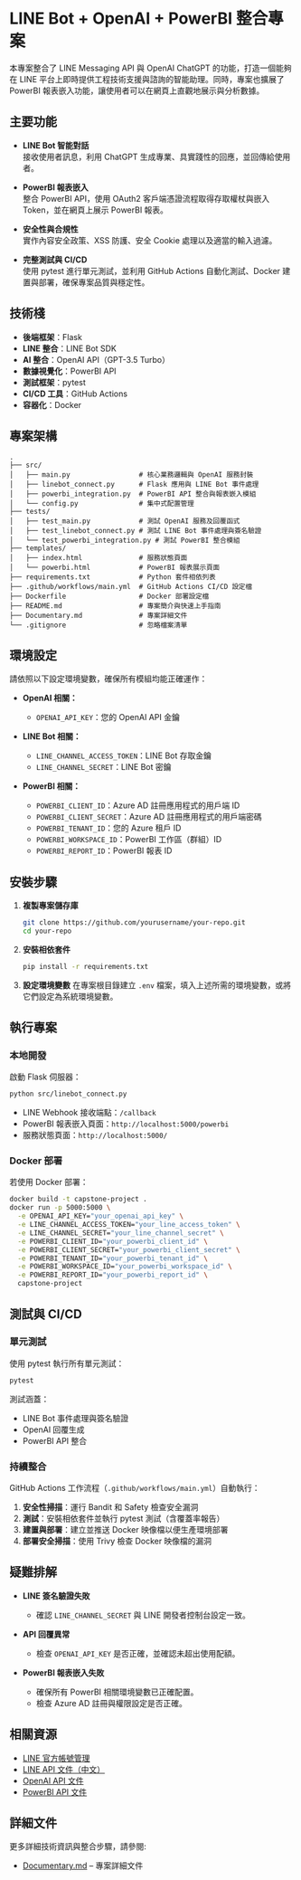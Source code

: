 # LINE Bot + OpenAI + PowerBI 整合專案

本專案整合了 LINE Messaging API 與 OpenAI ChatGPT 的功能，打造一個能夠在 LINE 平台上即時提供工程技術支援與諮詢的智能助理。同時，專案也擴展了 PowerBI 報表嵌入功能，讓使用者可以在網頁上直觀地展示與分析數據。

## 主要功能

- **LINE Bot 智能對話**  
  接收使用者訊息，利用 ChatGPT 生成專業、具實踐性的回應，並回傳給使用者。

- **PowerBI 報表嵌入**  
  整合 PowerBI API，使用 OAuth2 客戶端憑證流程取得存取權杖與嵌入 Token，並在網頁上展示 PowerBI 報表。

- **安全性與合規性**  
  實作內容安全政策、XSS 防護、安全 Cookie 處理以及適當的輸入過濾。

- **完整測試與 CI/CD**  
  使用 pytest 進行單元測試，並利用 GitHub Actions 自動化測試、Docker 建置與部署，確保專案品質與穩定性。

## 技術棧

- **後端框架**：Flask
- **LINE 整合**：LINE Bot SDK
- **AI 整合**：OpenAI API（GPT-3.5 Turbo）
- **數據視覺化**：PowerBI API
- **測試框架**：pytest
- **CI/CD 工具**：GitHub Actions
- **容器化**：Docker

## 專案架構

```
.
├── src/
│   ├── main.py                 # 核心業務邏輯與 OpenAI 服務封裝
│   ├── linebot_connect.py      # Flask 應用與 LINE Bot 事件處理
│   ├── powerbi_integration.py  # PowerBI API 整合與報表嵌入模組
│   └── config.py               # 集中式配置管理
├── tests/
│   ├── test_main.py            # 測試 OpenAI 服務及回覆函式
│   ├── test_linebot_connect.py # 測試 LINE Bot 事件處理與簽名驗證
│   └── test_powerbi_integration.py # 測試 PowerBI 整合模組
├── templates/
│   ├── index.html              # 服務狀態頁面
│   └── powerbi.html            # PowerBI 報表展示頁面
├── requirements.txt            # Python 套件相依列表
├── .github/workflows/main.yml  # GitHub Actions CI/CD 設定檔
├── Dockerfile                  # Docker 部署設定檔
├── README.md                   # 專案簡介與快速上手指南
├── Documentary.md              # 專案詳細文件
└── .gitignore                  # 忽略檔案清單
```

## 環境設定

請依照以下設定環境變數，確保所有模組均能正確運作：

- **OpenAI 相關：**
  - `OPENAI_API_KEY`：您的 OpenAI API 金鑰

- **LINE Bot 相關：**
  - `LINE_CHANNEL_ACCESS_TOKEN`：LINE Bot 存取金鑰
  - `LINE_CHANNEL_SECRET`：LINE Bot 密鑰

- **PowerBI 相關：**
  - `POWERBI_CLIENT_ID`：Azure AD 註冊應用程式的用戶端 ID
  - `POWERBI_CLIENT_SECRET`：Azure AD 註冊應用程式的用戶端密碼
  - `POWERBI_TENANT_ID`：您的 Azure 租戶 ID
  - `POWERBI_WORKSPACE_ID`：PowerBI 工作區（群組）ID
  - `POWERBI_REPORT_ID`：PowerBI 報表 ID

## 安裝步驟

1. **複製專案儲存庫**
   ```bash
   git clone https://github.com/yourusername/your-repo.git
   cd your-repo
   ```

2. **安裝相依套件**
   ```bash
   pip install -r requirements.txt
   ```

3. **設定環境變數**
   在專案根目錄建立 `.env` 檔案，填入上述所需的環境變數，或將它們設定為系統環境變數。

## 執行專案

### 本地開發
啟動 Flask 伺服器：
```bash
python src/linebot_connect.py
```
- LINE Webhook 接收端點：`/callback`
- PowerBI 報表嵌入頁面：`http://localhost:5000/powerbi`
- 服務狀態頁面：`http://localhost:5000/`

### Docker 部署
若使用 Docker 部署：
```bash
docker build -t capstone-project .
docker run -p 5000:5000 \
  -e OPENAI_API_KEY="your_openai_api_key" \
  -e LINE_CHANNEL_ACCESS_TOKEN="your_line_access_token" \
  -e LINE_CHANNEL_SECRET="your_line_channel_secret" \
  -e POWERBI_CLIENT_ID="your_powerbi_client_id" \
  -e POWERBI_CLIENT_SECRET="your_powerbi_client_secret" \
  -e POWERBI_TENANT_ID="your_powerbi_tenant_id" \
  -e POWERBI_WORKSPACE_ID="your_powerbi_workspace_id" \
  -e POWERBI_REPORT_ID="your_powerbi_report_id" \
  capstone-project
```

## 測試與 CI/CD

### 單元測試
使用 pytest 執行所有單元測試：
```bash
pytest
```

測試涵蓋：
- LINE Bot 事件處理與簽名驗證
- OpenAI 回覆生成
- PowerBI API 整合

### 持續整合
GitHub Actions 工作流程（`.github/workflows/main.yml`）自動執行：
1. **安全性掃描**：運行 Bandit 和 Safety 檢查安全漏洞
2. **測試**：安裝相依套件並執行 pytest 測試（含覆蓋率報告）
3. **建置與部署**：建立並推送 Docker 映像檔以便生產環境部署
4. **部署安全掃描**：使用 Trivy 檢查 Docker 映像檔的漏洞

## 疑難排解

- **LINE 簽名驗證失敗**
  - 確認 `LINE_CHANNEL_SECRET` 與 LINE 開發者控制台設定一致。

- **API 回覆異常**
  - 檢查 `OPENAI_API_KEY` 是否正確，並確認未超出使用配額。

- **PowerBI 報表嵌入失敗**
  - 確保所有 PowerBI 相關環境變數已正確配置。
  - 檢查 Azure AD 註冊與權限設定是否正確。

## 相關資源

- [LINE 官方帳號管理](https://manager.line.biz/)
- [LINE API 文件（中文）](https://developers.line.biz/zh-hant/)
- [OpenAI API 文件](https://platform.openai.com/docs/)
- [PowerBI API 文件](https://docs.microsoft.com/zh-tw/power-bi/developer/)

## 詳細文件

更多詳細技術資訊與整合步驟，請參閱:
- [Documentary.md](Documentary.md) – 專案詳細文件
